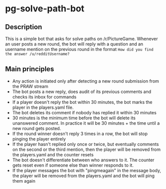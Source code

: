 # pg-solve-path-bot

## Description
This is a simple bot that asks for solve paths on /r/PictureGame. Whenever an user posts a new round, the bot will reply with a question and an username mention on the previous round in the format `How did you find the answer /u/redditUsername?`

## Main principles
- Any action is initiated only after detecting a new round submission from the PRAW stream
- The bot posts a new reply, does audit of its previous comments and checks its inbox for commands
- If a player doesn't reply the bot within 30 minutes, the bot marks the player in the players.yaml file.
- The bot deletes its comment if nobody has replied it within 30 minutes
- 30 minutes is the minimum time before the bot will delete its unanswered comment. In practice it will be 30 minutes + the time until a new round gets posted.
- If the round winner doesn't reply 3 times in a row, the bot will stop pinging the player entirely
- If the player hasn't replied only once or twice, but eventually comments on the second or the third mention, then the player will be removed from the players.yaml and the counter resets
- The bot doesn't differentiate between who answers to it. The counter gets reset even if someone else than winner responds to it.
- If the player messages the bot with "pingmeagain" in the message body, the player will be removed from the players.yaml and the bot will ping them again
